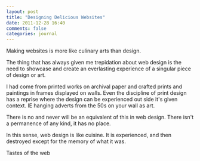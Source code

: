```yaml
---
layout: post
title: "Designing Delicious Websites"
date: 2011-12-28 16:40
comments: false
categories: journal
---
```


Making websites is more like culinary arts than design. 

The thing that has always given me trepidation about web design is the need to showcase and create an everlasting experience of a singular piece of design or art. 

I had come from printed works on archival paper and crafted prints and paintings in frames displayed on walls. Even the discipline of print design has a reprise where the design can be experienced out side it's given context. IE hanging adverts from the 50s on your wall as art. 

There is no and never will be an equivalent of this in web design. There isn't a permanence of any kind, it has no place. 

In this sense, web design is like cuisine. It is experienced, and then destroyed except for the memory of what it was. 

Tastes of the web